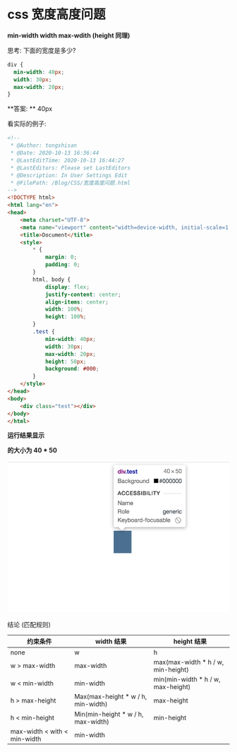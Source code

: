 # css 宽度高度问题



**min-width     width     max-wdith    (height 同理)**

 思考: 下面的宽度是多少?

```css
div {
  min-width: 40px;
  width: 30px;
  max-width: 20px;
}
```

**答案: ** 40px



看实际的例子:

```html
<!--
 * @Author: tongshisan
 * @Date: 2020-10-13 16:36:44
 * @LastEditTime: 2020-10-13 16:44:27
 * @LastEditors: Please set LastEditors
 * @Description: In User Settings Edit
 * @FilePath: /Blog/CSS/宽度高度问题.html
-->
<!DOCTYPE html>
<html lang="en">
<head>
    <meta charset="UTF-8">
    <meta name="viewport" content="width=device-width, initial-scale=1.0">
    <title>Document</title>
    <style>
        * {
            margin: 0;
            padding: 0;
        }
        html, body {
            display: flex;
            justify-content: center;
            align-items: center;
            width: 100%;
            height: 100%;
        }
        .test {
            min-width: 40px;
            width: 30px;
            max-width: 20px;
            height: 50px;
            background: #000;
        }
    </style>
</head>
<body>
    <div class="test"></div>
</body>
</html>
```



**运行结果显示 <div class="test"></div>  的大小为 40 * 50**

![css 宽度高度问题](https://github.com/Tongshisan/Blog/blob/master/img/css%20%E5%AE%BD%E5%BA%A6%E9%AB%98%E5%BA%A6%E9%97%AE%E9%A2%98.png)



结论 (匹配规则)



| 约束条件                     | width 结果                         | height 结果                        |
| ---------------------------- | ---------------------------------- | ---------------------------------- |
| none                         | w                                  | h                                  |
| w > max-width                | max-width                          | max(max-width * h / w, min-height) |
| w < min-width                | min-width                          | min(min-width * h / w, max-height) |
| h > max-height               | Max(max-height * w / h, min-width) | max-height                         |
| h < min-height               | Min(min-height * w / h, max-width) | min-height                         |
| max-width < with < min-width | min-width                          |                                    |

